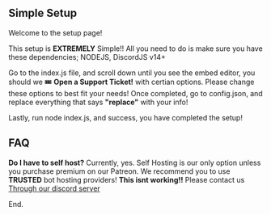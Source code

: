 ## Simple Setup ##

Welcome to the setup page! 

This setup is **EXTREMELY** Simple!!
All you need to do is make sure you have these dependencies; NODEJS, DiscordJS v14+

Go to the index.js file, and scroll down until you see the embed editor, you should we 🎟️ **Open a Support Ticket!** with certian options. Please change these options to best fit your needs!
Once completed, go to config.json, and replace everything that says **"replace"** with your info! 

Lastly, run node index.js, and success, you have completed the setup!


## FAQ ##

**Do I have to self host?** Currently, yes. Self Hosting is our only option unless you purchase premium on our Patreon. We recommend you to use **TRUSTED** bot hosting providers! 
**This isnt working!!** Please contact us [Through our discord server](discord.gg/QvFcU8tbse) 

End.
